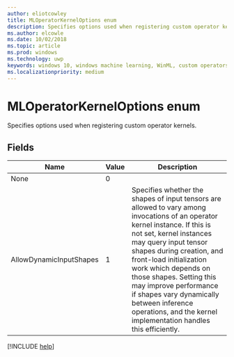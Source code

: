 ```yaml
---
author: eliotcowley
title: MLOperatorKernelOptions enum
description: Specifies options used when registering custom operator kernels.
ms.author: elcowle
ms.date: 10/02/2018
ms.topic: article
ms.prod: windows
ms.technology: uwp
keywords: windows 10, windows machine learning, WinML, custom operators, MLOperatorKernelOptions
ms.localizationpriority: medium
---
```


# MLOperatorKernelOptions enum

Specifies options used when registering custom operator kernels.

## Fields

| Name | Value | Description |
|------|-------|-------------|
| None | 0 | |
| AllowDynamicInputShapes | 1 | Specifies whether the shapes of input tensors are allowed to vary among invocations of an operator kernel instance. If this is not set, kernel instances may query input tensor shapes during creation, and front-load initialization work which depends on those shapes. Setting this may improve performance if shapes vary dynamically between inference operations, and the kernel implementation handles this efficiently. |

[!INCLUDE [help](../includes/get-help.md)]